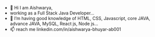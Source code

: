 - 👋 Hi I am Aishwarya,
-  working as a Full Stack Java Developer...
- 🌱 I’m having good knowledge of HTML, CSS, Javascript, core JAVA, advance JAVA, MySQL, React js, Node js...
- 📫 reach me linkedin.com/in/aishwarya-bhuyar-ab001
<!---
bhuyarash/bhuyarash is a ✨ special ✨ repository because its `README.md` (this file) appears on your GitHub profile.
You can click the Preview link to take a look at your changes.
--->

